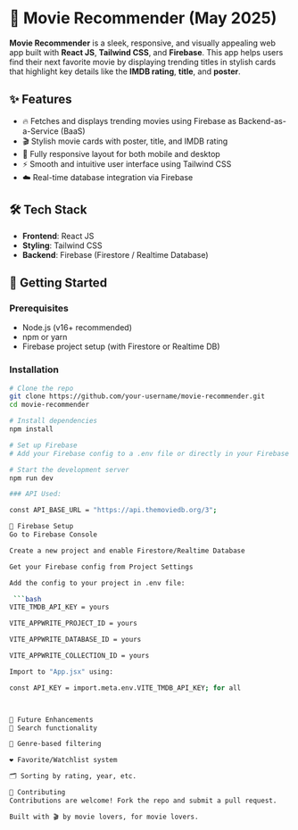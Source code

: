 # 🍿 Movie Recommender (May 2025)

**Movie Recommender** is a sleek, responsive, and visually appealing web app built with **React JS**, **Tailwind CSS**, and **Firebase**. This app helps users find their next favorite movie by displaying trending titles in stylish cards that highlight key details like the **IMDB rating**, **title**, and **poster**.

## ✨ Features

- 🔥 Fetches and displays trending movies using Firebase as Backend-as-a-Service (BaaS)
- 🎬 Stylish movie cards with poster, title, and IMDB rating
- 📱 Fully responsive layout for both mobile and desktop
- ⚡ Smooth and intuitive user interface using Tailwind CSS
- ☁️ Real-time database integration via Firebase

## 🛠 Tech Stack

- **Frontend**: React JS
- **Styling**: Tailwind CSS
- **Backend**: Firebase (Firestore / Realtime Database)


## 🚀 Getting Started

### Prerequisites

- Node.js (v16+ recommended)
- npm or yarn
- Firebase project setup (with Firestore or Realtime DB)

### Installation

```bash
# Clone the repo
git clone https://github.com/your-username/movie-recommender.git
cd movie-recommender

# Install dependencies
npm install

# Set up Firebase
# Add your Firebase config to a .env file or directly in your Firebase init file

# Start the development server
npm run dev

### API Used:

const API_BASE_URL = "https://api.themoviedb.org/3";

🔐 Firebase Setup
Go to Firebase Console

Create a new project and enable Firestore/Realtime Database

Get your Firebase config from Project Settings

Add the config to your project in .env file:

 ```bash
VITE_TMDB_API_KEY = yours

VITE_APPWRITE_PROJECT_ID = yours

VITE_APPWRITE_DATABASE_ID = yours

VITE_APPWRITE_COLLECTION_ID = yours

Import to "App.jsx" using:

const API_KEY = import.meta.env.VITE_TMDB_API_KEY; for all



📌 Future Enhancements
🔎 Search functionality

🎯 Genre-based filtering

❤️ Favorite/Watchlist system

🗂 Sorting by rating, year, etc.

🤝 Contributing
Contributions are welcome! Fork the repo and submit a pull request.

Built with 🎬 by movie lovers, for movie lovers.